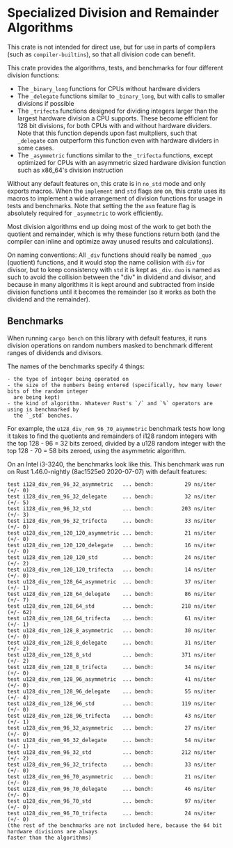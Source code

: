 # Specialized Division and Remainder Algorithms

This crate is not intended for direct use, but for use in parts of compilers (such as
`compiler-builtins`), so that all division code can benefit.

This crate provides the algorithms, tests, and benchmarks for four different division functions:

- The `_binary_long` functions for CPUs without hardware dividers
- The `_delegate` functions similar to `_binary_long`, but with calls to smaller divisions if
  possible
- The `_trifecta` functions designed for dividing integers larger than the largest hardware division
  a CPU supports. These become efficient for 128 bit divisions, for both CPUs with and without
  hardware dividers. Note that this function depends upon fast multpliers, such that `_delegate` can
  outperform this function even with hardware dividers in some cases.
- The `_asymmetric` functions similar to the `_trifecta` functions, except optimized for CPUs with
  an asymmetric sized hardware division function such as x86_64's division instruction

Without any default features on, this crate is in `no_std` mode and only exports macros. When the
`implement` and `std` flags are on, this crate uses its macros to implement a wide arrangement of
division functions for usage in tests and benchmarks. Note that setting the the `asm` feature flag
is absolutely required for `_asymmetric` to work efficiently.

Most division algorithms end up doing most of the work to get both the quotient and remainder, which
is why these functions return both (and the compiler can inline and optimize away unused results and
calculations).

On naming conventions:
All `_div` functions should really be named `_quo` (quotient) functions, and it would stop the name
collision with `div` for divisor, but to keep consistency with `std` it is kept as `_div`.
`duo` is named as such to avoid the collision between the "div" in dividend and divisor, and because
in many algorithms it is kept around and subtracted from inside division functions until it becomes
the remainder (so it works as both the dividend and the remainder).

## Benchmarks

When running `cargo bench` on this library with default features, it runs division operations on
random numbers masked to benchmark different ranges of dividends and divisors.

The names of the benchmarks specify 4 things:

    - the type of integer being operated on
    - the size of the numbers being entered (specifically, how many lower bits of the random integer
      are being kept)
    - the kind of algorithm. Whatever Rust's `/` and `%` operators are using is benchmarked by
      the `_std` benches.

For example, the `u128_div_rem_96_70_asymmetric` benchmark tests how long it takes to find the
quotients and remainders of i128 random integers with the top 128 - 96 = 32 bits zeroed, divided
by a u128 random integer with the top 128 - 70 = 58 bits zeroed, using the asymmetric algorithm.

On an Intel i3-3240, the benchmarks look like this. This benchmark was run on Rust 1.46.0-nightly
(8ac1525e0 2020-07-07) with default features:

```
test i128_div_rem_96_32_asymmetric   ... bench:          29 ns/iter (+/- 0)
test i128_div_rem_96_32_delegate     ... bench:          32 ns/iter (+/- 5)
test i128_div_rem_96_32_std          ... bench:         203 ns/iter (+/- 3)
test i128_div_rem_96_32_trifecta     ... bench:          33 ns/iter (+/- 0)
test u128_div_rem_120_120_asymmetric ... bench:          21 ns/iter (+/- 0)
test u128_div_rem_120_120_delegate   ... bench:          16 ns/iter (+/- 0)
test u128_div_rem_120_120_std        ... bench:          24 ns/iter (+/- 2)
test u128_div_rem_120_120_trifecta   ... bench:          14 ns/iter (+/- 0)
test u128_div_rem_128_64_asymmetric  ... bench:          37 ns/iter (+/- 1)
test u128_div_rem_128_64_delegate    ... bench:          86 ns/iter (+/- 7)
test u128_div_rem_128_64_std         ... bench:         218 ns/iter (+/- 62)
test u128_div_rem_128_64_trifecta    ... bench:          61 ns/iter (+/- 1)
test u128_div_rem_128_8_asymmetric   ... bench:          30 ns/iter (+/- 0)
test u128_div_rem_128_8_delegate     ... bench:          31 ns/iter (+/- 2)
test u128_div_rem_128_8_std          ... bench:         371 ns/iter (+/- 2)
test u128_div_rem_128_8_trifecta     ... bench:          34 ns/iter (+/- 0)
test u128_div_rem_128_96_asymmetric  ... bench:          41 ns/iter (+/- 0)
test u128_div_rem_128_96_delegate    ... bench:          55 ns/iter (+/- 4)
test u128_div_rem_128_96_std         ... bench:         119 ns/iter (+/- 0)
test u128_div_rem_128_96_trifecta    ... bench:          43 ns/iter (+/- 1)
test u128_div_rem_96_32_asymmetric   ... bench:          27 ns/iter (+/- 0)
test u128_div_rem_96_32_delegate     ... bench:          54 ns/iter (+/- 1)
test u128_div_rem_96_32_std          ... bench:         212 ns/iter (+/- 2)
test u128_div_rem_96_32_trifecta     ... bench:          33 ns/iter (+/- 0)
test u128_div_rem_96_70_asymmetric   ... bench:          21 ns/iter (+/- 0)
test u128_div_rem_96_70_delegate     ... bench:          46 ns/iter (+/- 0)
test u128_div_rem_96_70_std          ... bench:          97 ns/iter (+/- 0)
test u128_div_rem_96_70_trifecta     ... bench:          24 ns/iter (+/- 0)
(the rest of the benchmarks are not included here, because the 64 bit hardware divisions are always
faster than the algorithms)
```
